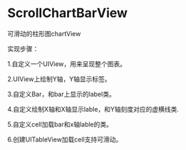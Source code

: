 # ScrollChartBarView
可滑动的柱形图chartView

实现步骤：

1.自定义一个UIView，用来呈现整个图表。

2.UIView上绘制Y轴，Y轴显示标签。

3.自定义Bar，和bar上显示的label类。

4.自定义绘制X轴和X轴显示lable，和Y轴刻度对应的虚横线类.

5.自定义cell加载bar和x轴lable的类。

6.创建UITableView加载cell支持可滑动。

